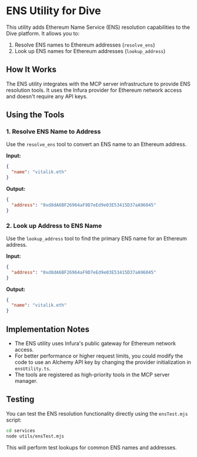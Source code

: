 # ENS Utility for Dive

This utility adds Ethereum Name Service (ENS) resolution capabilities to the Dive platform. It allows you to:

1. Resolve ENS names to Ethereum addresses (`resolve_ens`)
2. Look up ENS names for Ethereum addresses (`lookup_address`)

## How It Works

The ENS utility integrates with the MCP server infrastructure to provide ENS resolution tools. It uses the Infura provider for Ethereum network access and doesn't require any API keys.

## Using the Tools

### 1. Resolve ENS Name to Address

Use the `resolve_ens` tool to convert an ENS name to an Ethereum address.

**Input:**
```json
{
  "name": "vitalik.eth"
}
```

**Output:**
```json
{
  "address": "0xd8dA6BF26964aF9D7eEd9e03E53415D37aA96045"
}
```

### 2. Look up Address to ENS Name

Use the `lookup_address` tool to find the primary ENS name for an Ethereum address.

**Input:**
```json
{
  "address": "0xd8dA6BF26964aF9D7eEd9e03E53415D37aA96045"
}
```

**Output:**
```json
{
  "name": "vitalik.eth"
}
```

## Implementation Notes

- The ENS utility uses Infura's public gateway for Ethereum network access.
- For better performance or higher request limits, you could modify the code to use an Alchemy API key by changing the provider initialization in `ensUtility.ts`.
- The tools are registered as high-priority tools in the MCP server manager.

## Testing

You can test the ENS resolution functionality directly using the `ensTest.mjs` script:

```bash
cd services
node utils/ensTest.mjs
```

This will perform test lookups for common ENS names and addresses. 